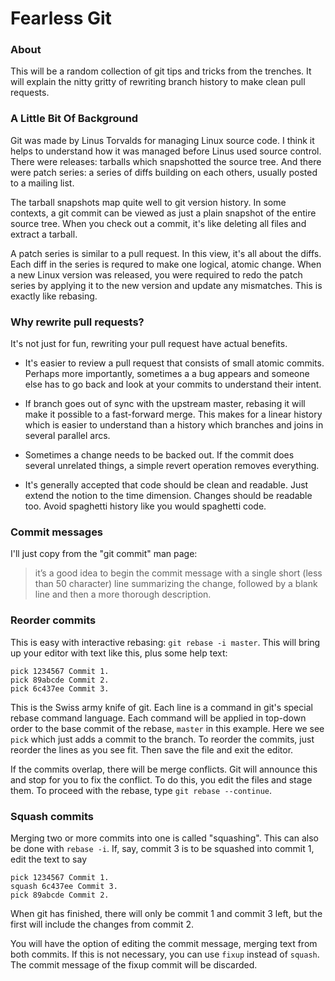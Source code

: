 # Fearless Git

### About

This will be a random collection of git tips and tricks from the
trenches.  It will explain the nitty gritty of rewriting branch
history to make clean pull requests.

### A Little Bit Of Background

Git was made by Linus Torvalds for managing Linux source code.  I
think it helps to understand how it was managed before Linus used
source control.  There were releases: tarballs which snapshotted the
source tree.  And there were patch series: a series of diffs building
on each others, usually posted to a mailing list.

The tarball snapshots map quite well to git version history.  In some
contexts, a git commit can be viewed as just a plain snapshot of the
entire source tree.  When you check out a commit, it's like deleting
all files and extract a tarball.

A patch series is similar to a pull request.  In this view, it's all
about the diffs.  Each diff in the series is requred to make one
logical, atomic change.  When a new Linux version was released, you
were required to redo the patch series by applying it to the new
version and update any mismatches.  This is exactly like rebasing.

### Why rewrite pull requests?

It's not just for fun, rewriting your pull request have actual
benefits.

- It's easier to review a pull request that consists of small atomic
  commits.  Perhaps more importantly, sometimes a a bug appears and
  someone else has to go back and look at your commits to understand
  their intent.

- If branch goes out of sync with the upstream master, rebasing it
  will make it possible to a fast-forward merge.  This makes for a
  linear history which is easier to understand than a history which
  branches and joins in several parallel arcs.

- Sometimes a change needs to be backed out.  If the commit does
  several unrelated things, a simple revert operation removes
  everything.

- It's generally accepted that code should be clean and readable.
  Just extend the notion to the time dimension.  Changes should be
  readable too.  Avoid spaghetti history like you would spaghetti
  code.

### Commit messages

I'll just copy from the "git commit" man page:

> it’s a good idea to begin the commit message with a single short
> (less than 50 character) line summarizing the change, followed by a
> blank line and then a more thorough description.

### Reorder commits

This is easy with interactive rebasing: `git rebase -i master`.  This
will bring up your editor with text like this, plus some help text:

```
pick 1234567 Commit 1.
pick 89abcde Commit 2.
pick 6c437ee Commit 3.
```

This is the Swiss army knife of git.  Each line is a command in git's
special rebase command language.  Each command will be applied in
top-down order to the base commit of the rebase, `master` in this
example.  Here we see `pick` which just adds a commit to the branch.
To reorder the commits, just reorder the lines as you see fit.  Then
save the file and exit the editor.

If the commits overlap, there will be merge conflicts.  Git will
announce this and stop for you to fix the conflict.  To do this, you
edit the files and stage them.  To proceed with the rebase, type `git
rebase --continue`.

### Squash commits

Merging two or more commits into one is called "squashing".  This can
also be done with `rebase -i`.  If, say, commit 3 is to be squashed
into commit 1, edit the text to say

```
pick 1234567 Commit 1.
squash 6c437ee Commit 3.
pick 89abcde Commit 2.
```

When git has finished, there will only be commit 1 and commit 3 left,
but the first will include the changes from commit 2.

You will have the option of editing the commit message, merging text
from both commits.  If this is not necessary, you can use `fixup`
instead of `squash`.  The commit message of the fixup commit will be
discarded.
